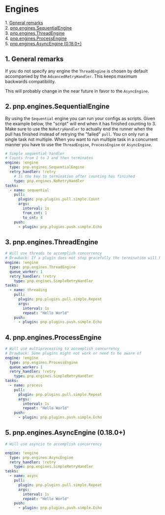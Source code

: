 # Engines

1\.  [General remarks](#generalremarks)  
2\.  [pnp.engines.SequentialEngine](#pnp.engines.sequentialengine)  
3\.  [pnp.engines.ThreadEngine](#pnp.engines.threadengine)  
4\.  [pnp.engines.ProcessEngine](#pnp.engines.processengine)  
5\.  [pnp.engines.AsyncEngine (0.18.0+)](#pnp.engines.asyncengine0.18.0+)  

<a name="generalremarks"></a>

## 1\. General remarks

If you do not specify any engine the `ThreadEngine` is chosen by default accompanied by the `AdvancedRetryHandler`.
This keeps maximum backwards compatibility.

This will probably change in the near future in favor to the `AsyncEngine`.

<a name="pnp.engines.sequentialengine"></a>

## 2\. pnp.engines.SequentialEngine

By using the `Sequential` engine you can run your configs as scripts. Given the example below, the "script" will
end when it has finished counting to 3. Make sure to use the `NoRetryHandler` to actually end the runner when
the pull has finished instead of retrying the "failed" `pull`. You cn only run a single task not multiple.
When you want to run multiple task in a concurrent manner you have to use the `ThreadEngine`, `ProcessEngine` or `AsyncEngine`.

```yaml
# Simple sequential handler
# Counts from 1 to 3 and then terminates
engine: !engine
  type: pnp.engines.SequentialEngine
  retry_handler: !retry
    # Is the key to termination after counting has finished
    type: pnp.engines.NoRetryHandler
tasks:
  - name: sequential
    pull:
      plugin: pnp.plugins.pull.simple.Count
      args:
        interval: 1s
        from_cnt: 1
        to_cnt: 4
    push:
      - plugin: pnp.plugins.push.simple.Echo

```

<a name="pnp.engines.threadengine"></a>

## 3\. pnp.engines.ThreadEngine

```yaml
# Will use threads to accomplish concurrency
# Drawback: If a plugin does not stop gracefully the termination will hang...
engine: !engine
  type: pnp.engines.ThreadEngine
  queue_worker: 1
  retry_handler: !retry
    type: pnp.engines.SimpleRetryHandler
tasks:
  - name: threading
    pull:
      plugin: pnp.plugins.pull.simple.Repeat
      args:
        interval: 1s
        repeat: "Hello World"
    push:
      - plugin: pnp.plugins.push.simple.Echo

```

<a name="pnp.engines.processengine"></a>

## 4\. pnp.engines.ProcessEngine

```yaml
# Will use multiprocessing to accomplish concurrency
# Drawback: Some plugins might not work or need to be aware of
engine: !engine
  type: pnp.engines.ProcessEngine
  queue_worker: 1
  retry_handler: !retry
    type: pnp.engines.SimpleRetryHandler
tasks:
  - name: process
    pull:
      plugin: pnp.plugins.pull.simple.Repeat
      args:
        interval: 1s
        repeat: "Hello World"
    push:
      - plugin: pnp.plugins.push.simple.Echo

```

<a name="pnp.engines.asyncengine0.18.0+"></a>

## 5\. pnp.engines.AsyncEngine (0.18.0+)

```yaml
# Will use asyncio to accomplish concurrency

engine: !engine
  type: pnp.engines.AsyncEngine
  retry_handler: !retry
    type: pnp.engines.SimpleRetryHandler
tasks:
  - name: async
    pull:
      plugin: pnp.plugins.pull.simple.Repeat
      args:
        interval: 1s
        repeat: "Hello World"
    push:
      - plugin: pnp.plugins.push.simple.Echo

```
